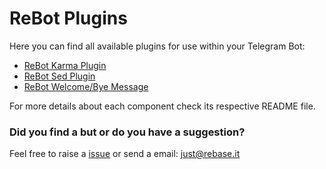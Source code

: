 # ReBot Plugins

Here you can find all available plugins for use within your Telegram Bot:

- [ReBot Karma Plugin](rebot-karma-plugin/README.md)
- [ReBot Sed Plugin](rebot-sed-plugin/README.md)
- [ReBot Welcome/Bye Message](rebot-welcome-message-plugin/README.md)


For more details about each component check its respective README file.

### Did you find a but or do you have a suggestion?
Feel free to raise a [issue](https://github.com/rebase-it/rebot/issues/new) or send a email: just@rebase.it